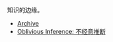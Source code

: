 知识的边缘。

- [Archive](research/archive.md)
- [Oblivious Inference: 不经意推断](research/oblivious-inference.md)

